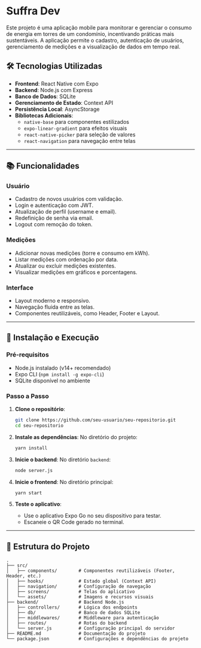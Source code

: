 # Suffra Dev

Este projeto é uma aplicação mobile para monitorar e gerenciar o consumo de energia em torres de um condomínio, incentivando práticas mais sustentáveis. A aplicação permite o cadastro, autenticação de usuários, gerenciamento de medições e a visualização de dados em tempo real.

## 🛠️ Tecnologias Utilizadas

- **Frontend**: React Native com Expo
- **Backend**: Node.js com Express
- **Banco de Dados**: SQLite
- **Gerenciamento de Estado**: Context API
- **Persistência Local**: AsyncStorage
- **Bibliotecas Adicionais**:
  - `native-base` para componentes estilizados
  - `expo-linear-gradient` para efeitos visuais
  - `react-native-picker` para seleção de valores
  - `react-navigation` para navegação entre telas

---

## 📚 Funcionalidades

### Usuário
- Cadastro de novos usuários com validação.
- Login e autenticação com JWT.
- Atualização de perfil (username e email).
- Redefinição de senha via email.
- Logout com remoção do token.

### Medições
- Adicionar novas medições (torre e consumo em kWh).
- Listar medições com ordenação por data.
- Atualizar ou excluir medições existentes.
- Visualizar medições em gráficos e porcentagens.

### Interface
- Layout moderno e responsivo.
- Navegação fluida entre as telas.
- Componentes reutilizáveis, como Header, Footer e Layout.

---

## 🚀 Instalação e Execução

### Pré-requisitos
- Node.js instalado (v14+ recomendado)
- Expo CLI (`npm install -g expo-cli`)
- SQLite disponível no ambiente

### Passo a Passo

1. **Clone o repositório**:
   ```bash
   git clone https://github.com/seu-usuario/seu-repositorio.git
   cd seu-repositorio
   ```

2. **Instale as dependências**:
   No diretório do projeto:
   ```bash
   yarn install
   ```

3. **Inicie o backend**:
   No diretório `backend`:
   ```bash
   node server.js
   ```

4. **Inicie o frontend**:
   No diretório principal:
   ```bash
   yarn start
   ```

5. **Teste o aplicativo**:
   - Use o aplicativo Expo Go no seu dispositivo para testar.
   - Escaneie o QR Code gerado no terminal.

---

## 📂 Estrutura do Projeto

```plaintext
.
├── src/
│   ├── components/        # Componentes reutilizáveis (Footer, Header, etc.)
│   ├── hooks/             # Estado global (Context API)
│   ├── navigation/        # Configuração de navegação
│   ├── screens/           # Telas do aplicativo
│   └── assets/            # Imagens e recursos visuais
├── backend/               # Backend Node.js
│   ├── controllers/       # Lógica dos endpoints
│   ├── db/                # Banco de dados SQLite
│   ├── middlewares/       # Middleware para autenticação
│   ├── routes/            # Rotas do backend
│   └── server.js          # Configuração principal do servidor
├── README.md              # Documentação do projeto
└── package.json           # Configurações e dependências do projeto
```


